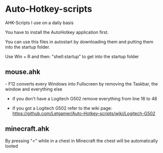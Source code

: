 # Auto-Hotkey-scripts
AHK-Scripts I use on a daily basis

You have to install the AutoHotkey application first.

You can use this files in autostart by downloading them and putting them into the startup folder.

Use Win + R and then: "shell:startup" to get into the startup folder

<h2 >mouse.ahk</h2>
- F12 converts every Windows into Fullscreen by removing the Taskbar, the window and everything else

- if you don't have a Logitech G502 remove everything from line 16 to 48

- if you got a Logitech G502 refer to the wiki page: https://github.com/Letgamer/Auto-Hotkey-scripts/wiki/Logitech-G502


<h2 >minecraft.ahk</h2>
By pressing "<" while in a chest in Minecraft the chest will be automatically looted
